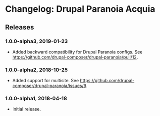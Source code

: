 # Changelog: Drupal Paranoia Acquia

## Releases

### 1.0.0-alpha3, 2019-01-23
- Added backward compatibility for Drupal Paranoia configs. See https://github.com/drupal-composer/drupal-paranoia/pull/12.

### 1.0.0-alpha2, 2018-10-25
- Added support for multisite. See https://github.com/drupal-composer/drupal-paranoia/issues/9.

### 1.0.0-alpha1, 2018-04-18
- Initial release.
